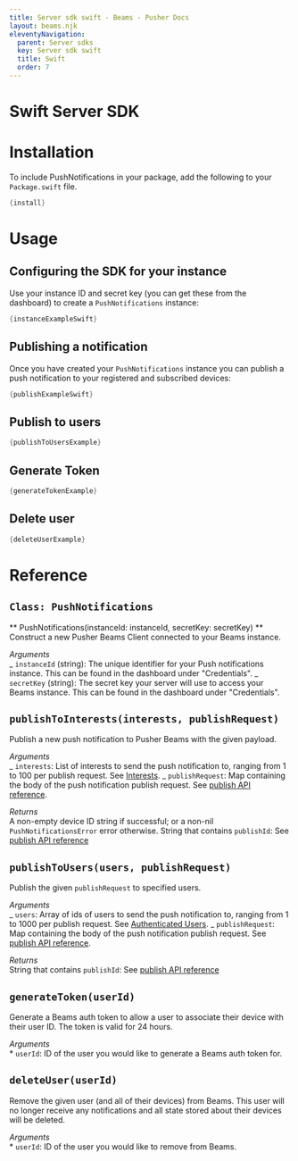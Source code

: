 ```yaml
---
title: Server sdk swift - Beams - Pusher Docs
layout: beams.njk
eleventyNavigation:
  parent: Server sdks
  key: Server sdk swift
  title: Swift
  order: 7
---
```


# Swift Server SDK

# Installation

To include PushNotifications in your package, add the following to your `Package.swift` file.

```swift
{install}
```

# Usage

## Configuring the SDK for your instance

Use your instance ID and secret key (you can get these from the dashboard) to create a `PushNotifications` instance:

```swift
{instanceExampleSwift}
```

## Publishing a notification

Once you have created your `PushNotifications` instance you can publish a push notification to your registered and subscribed devices:

```swift
{publishExampleSwift}
```

## Publish to users

```swift
{publishToUsersExample}
```

## Generate Token

```swift
{generateTokenExample}
```

## Delete user

```swift
{deleteUserExample}
```

# Reference

## `Class: PushNotifications`

** PushNotifications(instanceId: instanceId, secretKey: secretKey) **
Construct a new Pusher Beams Client connected to your Beams instance.

_Arguments_ <br /> _ `instanceId` (string): The unique identifier for your Push notifications instance. This can be found in the dashboard under "Credentials". _ `secretKey` (string): The secret key your server will use to access your Beams instance. This can be found in the dashboard under "Credentials".

## `publishToInterests(interests, publishRequest)`

Publish a new push notification to Pusher Beams with the given payload.

_Arguments_ <br /> _ `interests`: List of interests to send the push notification to, ranging from 1 to 100 per publish request. See [Interests](/docs/beams/concepts/interests). _ `publishRequest`: Map containing the body of the push notification publish request. See [publish API reference](/docs/beams/reference/publish-api#request-body).

_Returns_ <br />A non-empty device ID string if successful; or a non-nil `PushNotificationsError` error otherwise. String that contains `publishId`: See [publish API reference](/docs/beams/reference/publish-api#success-response-body)

## `publishToUsers(users, publishRequest)`

Publish the given `publishRequest` to specified users.

_Arguments_ <br /> _ `users`: Array of ids of users to send the push notification to, ranging from 1 to 1000 per publish request. See [Authenticated Users](/docs/beams/concepts/users). _ `publishRequest`: Map containing the body of the push notification publish request. See [publish API reference](/docs/beams/reference/publish-api#request-body).

_Returns_ <br /> String that contains `publishId`: See [publish API reference](/docs/beams/reference/publish-api#success-response-body)

## `generateToken(userId)`

Generate a Beams auth token to allow a user to associate their device with their user ID. The token is valid for 24 hours.

_Arguments_ <br /> \* `userId`: ID of the user you would like to generate a Beams auth token for.

## `deleteUser(userId)`

Remove the given user (and all of their devices) from Beams. This user will no longer receive any notifications and all state stored about their devices will be deleted.

_Arguments_ <br /> \* `userId`: ID of the user you would like to remove from Beams.
